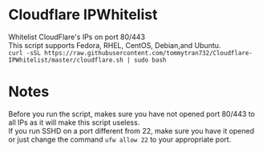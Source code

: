 # Cloudflare IPWhitelist
Whitelist CloudFlare's IPs on port 80/443 <br />
This script supports Fedora, RHEL, CentOS, Debian,and Ubuntu. <br>
`curl -sSL https://raw.githubusercontent.com/tommytran732/Cloudflare-IPWhitelist/master/cloudflare.sh | sudo bash`

# Notes
Before you run the script, makes sure you have not opened port 80/443 to all IPs as it will make this script useless. <br />
If you run SSHD on a port different from 22, make sure you have it opened or just change the command `ufw allow 22` to your appropriate port.
